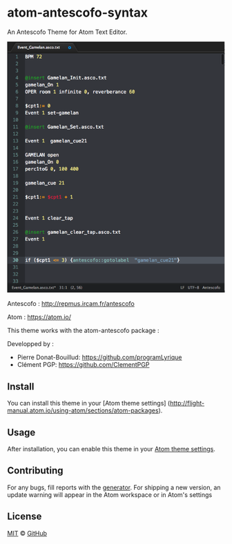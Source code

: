 # atom-antescofo-syntax 

An Antescofo Theme for Atom Text Editor.

![A screenshot of your theme](https://github.com/nadirB/atom-antescofo-syntax/blob/master/atom-antescofo-screen-caps.png)




Antescofo : http://repmus.ircam.fr/antescofo

Atom : https://atom.io/


This theme works with the atom-antescofo package :  


Developped by :

- Pierre Donat-Bouillud:  https://github.com/programLyrique
- Clément PGP: https://github.com/ClementPGP

## Install

You can install this theme in your [Atom theme settings] (http://flight-manual.atom.io/using-atom/sections/atom-packages).


## Usage

After installation, you can enable this theme in your [Atom theme settings](http://flight-manual.atom.io/using-atom/sections/atom-packages/#_atom_themes).


## Contributing

For any bugs, fill reports with the [generator](https://github.com/nadirB/atom-antescofo-syntax/issues). For shipping a new version, an update warning will appear in the Atom workspace or in Atom's settings

## License

[MIT](./LICENSE) &copy; [GitHub](https://github.com/)
